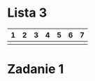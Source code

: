 
# Lista 3
| 1 | 2 | 3 | 4 | 5 | 6 | 7 |
|---|---|---|---|---|---|---|
|   |   |   |   |   |   |   |


# Zadanie 1

